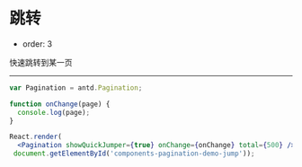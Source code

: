 # 跳转

- order: 3

快速跳转到某一页

---

````jsx
var Pagination = antd.Pagination;

function onChange(page) {
  console.log(page);
}

React.render(
  <Pagination showQuickJumper={true} onChange={onChange} total={500} />, 
 document.getElementById('components-pagination-demo-jump'));
````
